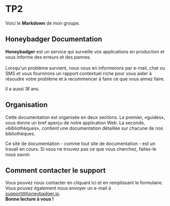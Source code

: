 # TP2
Voici le **Markdown** de mon groupe.
## Honeybadger Documentation
**Honeybadger** est un service qui surveille vos applications en production et vous informe des erreurs et des pannes.<br/>
<br/>
Lorsqu'un problème survient, nous vous en informerons par e-mail, chat ou SMS et vous fournirons un rapport contextuel riche pour vous aider à résoudre votre problème et à recommencer à faire ce que vous aimez faire.<br/>

Il a aussi *18* ans.<br/> 
## Organisation
Cette documentation est organisée en deux sections. Le premier, «guides», vous donne un bref aperçu de notre application Web. La seconde, «bibliothèques», contient une documentation détaillée sur chacune de nos bibliothèques.<br/>

Ce site de documentation - comme tout site de documentation - est un travail en cours. Si vous ne trouvez pas ce que vous cherchez, faites-le nous savoir.<br/>
## Comment contacter le support
Vous pouvez nous contacter en cliquant ici et en remplissant le formulaire. Vous pouvez également nous envoyer un e-mail à support@honeybadger.io.<br/>
**Bonne lecture à vous !** <br/> 
<br/> 
